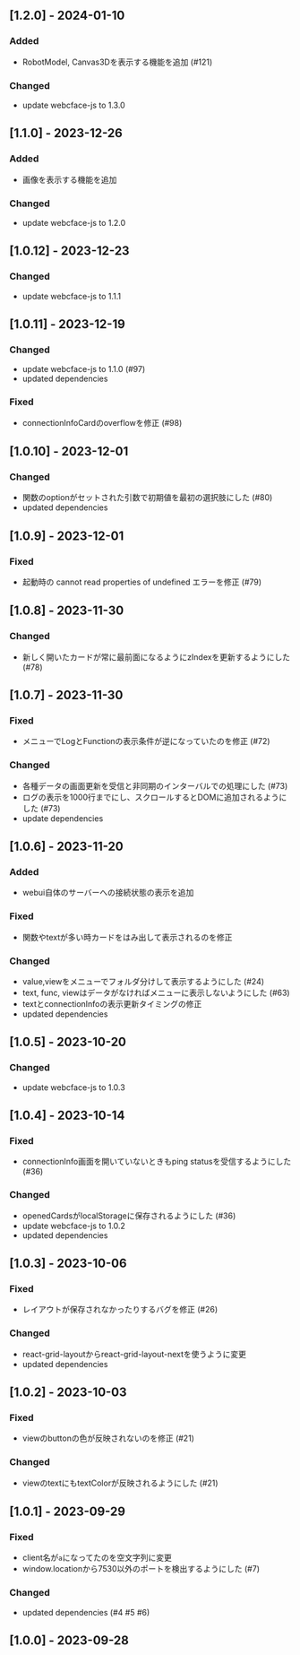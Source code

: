 ## [1.2.0] - 2024-01-10
### Added
* RobotModel, Canvas3Dを表示する機能を追加 (#121)
### Changed
* update webcface-js to 1.3.0

## [1.1.0] - 2023-12-26
### Added
* 画像を表示する機能を追加
### Changed
* update webcface-js to 1.2.0

## [1.0.12] - 2023-12-23
### Changed
* update webcface-js to 1.1.1

## [1.0.11] - 2023-12-19
### Changed
* update webcface-js to 1.1.0 (#97)
* updated dependencies
### Fixed
* connectionInfoCardのoverflowを修正 (#98)

## [1.0.10] - 2023-12-01
### Changed
* 関数のoptionがセットされた引数で初期値を最初の選択肢にした (#80)
* updated dependencies

## [1.0.9] - 2023-12-01
### Fixed
* 起動時の cannot read properties of undefined エラーを修正 (#79)

## [1.0.8] - 2023-11-30
### Changed
* 新しく開いたカードが常に最前面になるようにzIndexを更新するようにした (#78)

## [1.0.7] - 2023-11-30
### Fixed
* メニューでLogとFunctionの表示条件が逆になっていたのを修正 (#72)
### Changed
* 各種データの画面更新を受信と非同期のインターバルでの処理にした (#73)
* ログの表示を1000行までにし、スクロールするとDOMに追加されるようにした (#73)
* update dependencies

## [1.0.6] - 2023-11-20
### Added
* webui自体のサーバーへの接続状態の表示を追加
### Fixed
* 関数やtextが多い時カードをはみ出して表示されるのを修正
### Changed
* value,viewをメニューでフォルダ分けして表示するようにした (#24)
* text, func, viewはデータがなければメニューに表示しないようにした (#63)
* textとconnectionInfoの表示更新タイミングの修正
* updated dependencies

## [1.0.5] - 2023-10-20
### Changed
* update webcface-js to 1.0.3

## [1.0.4] - 2023-10-14
### Fixed
* connectionInfo画面を開いていないときもping statusを受信するようにした (#36)
### Changed
* openedCardsがlocalStorageに保存されるようにした (#36)
* update webcface-js to 1.0.2
* updated dependencies

## [1.0.3] - 2023-10-06
### Fixed
* レイアウトが保存されなかったりするバグを修正 (#26)
### Changed
* react-grid-layoutからreact-grid-layout-nextを使うように変更
* updated dependencies

## [1.0.2] - 2023-10-03
### Fixed
* viewのbuttonの色が反映されないのを修正 (#21)
### Changed
* viewのtextにもtextColorが反映されるようにした (#21)

## [1.0.1] - 2023-09-29
### Fixed
* client名が`a`になってたのを空文字列に変更
* window.locationから7530以外のポートを検出するようにした (#7)
### Changed
* updated dependencies (#4 #5 #6)

## [1.0.0] - 2023-09-28
